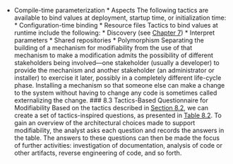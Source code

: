 *  Compile-time parameterization *  Aspects The following tactics are available to bind values at deployment, startup time, or initialization time: *  Configuration-time binding *  Resource files Tactics to bind values at runtime include the following: *  Discovery (see [Chapter 7](ch07.xhtml#ch07)) *  Interpret parameters *  Shared repositories *  Polymorphism Separating the building of a mechanism for modifiability from the use of that mechanism to make a modification admits the possibility of different stakeholders being involved—one stakeholder (usually a developer) to provide the mechanism and another stakeholder (an administrator or installer) to exercise it later, possibly in a completely different life-cycle phase. Installing a mechanism so that someone else can make a change to the system without having to change any code is sometimes called externalizing the change. ### 8.3 Tactics-Based Questionnaire for Modifiability Based on the tactics described in [Section 8.2](ch08.xhtml#ch08lev1sec2), we can create a set of tactics-inspired questions, as presented in [Table 8.2](ch08.xhtml#ch08tab02). To gain an overview of the architectural choices made to support modifiability, the analyst asks each question and records the answers in the table. The answers to these questions can then be made the focus of further activities: investigation of documentation, analysis of code or other artifacts, reverse engineering of code, and so forth.